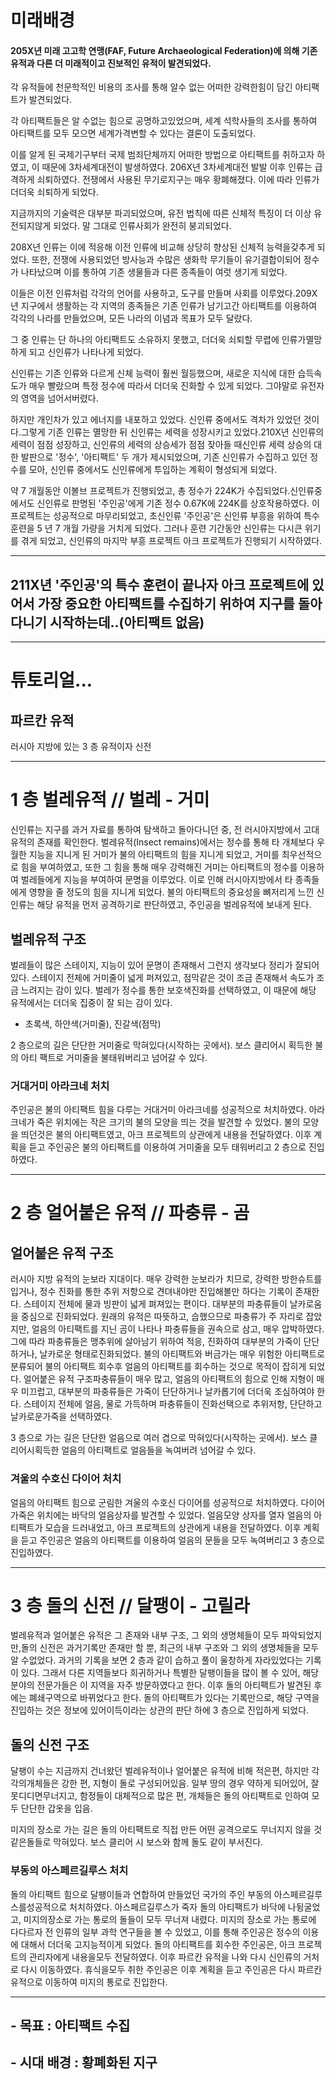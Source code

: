 # 미래배경

#### 205X년 미래 고고학 연맹(FAF, Future Archaeological Federation)에 의해 기존 유적과 다른 더 미래적이고 진보적인 유적이 발견되었다. 

  각 유적들에 천문학적인 비용의 조사를 통해 알수 없는 어떠한 강력한힘이 담긴 아티팩트가 발견되었다. 
  
각 아티팩트들은 알 수없는 힘으로 공명하고있었으며, 세계 석학사들의 조사를 통하여 아티팩트를 모두 모으면 세계가격변할 수 있다는 결론이 도출되었다.

이를 알게 된 국제기구부터 국제 범죄단체까지 어떠한 방법으로 아티팩트를 취하고자 하였고, 이 때문에 3차세계대전이 발생하였다. 206X년 3차세계대전 발발 이후 인류는 급격하게 쇠퇴하였다. 전쟁에서 사용된 무기로지구는 매우 황폐해졌다. 이에 따라 인류가 더더욱 쇠퇴하게 되었다. 

  지금까지의 기술력은 대부분 파괴되었으며, 유전 법칙에 따른 신체적 특징이 더 이상 유전되지않게 되었다. 말 그대로 인류사회가 완전히 붕괴되었다.
  
208X년 인류는 이에 적응해 이전 인류에 비교해 상당히 향상된 신체적 능력을갖추게 되었다. 또한, 전쟁에 사용되었던 방사능과 수많은 생화학 무기들이 유기결합이되어 정수가 나타났으며 이를 통하여 기존 생물들과 다른 종족들이 여럿 생기게 되었다.

이들은 이전 인류처럼 각각의 언어를 사용하고, 도구를 만들며 사회를 이루었다.209X년 지구에서 생활하는 각 지역의 종족들은 기존 인류가 남기고간 아티팩트를 이용하여 각각의 나라를 만들었으며, 모든 나라의 이념과 목표가 모두 달랐다.

그 중 인류는 단 하나의 아티팩트도 소유하지 못했고, 더더욱 쇠퇴할 무렵에 인류가멸망하게 되고 신인류가 나타나게 되었다. 

신인류는 기존 인류와 다르게 신체 능력이 훨씬 월등했으며, 새로운 지식에 대한 습득속도가 매우 빨랐으며 특정 정수에 따라서 더더욱 진화할 수 있게 되었다. 그야말로 유전자의 영역을 넘어서버렸다. 

하지만 개인차가 있고 에너지를 내포하고 있었다. 신인류 중에서도 격차가 있었던 것이다.그렇게 기존 인류는 멸망한 뒤 신인류는 세력을 성장시키고 있었다.210X년 신인류의 세력이 점점 성장하고, 신인류의 세력의 상승세가 점점 잦아들 때신인류 세력 상승의 대한 발판으로 '정수', '아티팩트' 두 개가 제시되었으며, 기존 신인류가 수집하고 있던 정수를 모아, 신인류 중에서도 신인류에게 투입하는 계획이 형성되게 되었다. 

  약 7 개월동안 이볼브 프로젝트가 진행되었고, 총 정수가 224K가 수집되었다.신인류중에서도 신인류로 판명된 '주인공'에게 기존 정수 0.67K에 224K를 상호작용하였다. 이 프로젝트는 성공적으로 마무리되었고, 초신인류 '주인공'은 신인류 부흥을 위하여 특수 훈련을 5 년 7 개월 가량을 거치게 되었다. 그러나 훈련 기간동안 신인류는 다시큰 위기를 겪게 되었고, 신인류의 마지막 부흥 프로젝트 아크 프로젝트가 진행되기 시작하였다.
  
------------------------------

## 211X년 '주인공'의 특수 훈련이 끝나자 아크 프로젝트에 있어서 가장 중요한 아티팩트를 수집하기 위하여 지구를 돌아다니기 시작하는데..(아티팩트 없음)

-------------------------

# 튜토리얼...

##  파르칸 유적   

  러시아 지방에 있는 3 층 유적이자 신전

--------------------------

# 1 층 벌레유적 // 벌레 - 거미
신인류는 지구를 과거 자료를 통하여 탐색하고 돌아다니던 중, 전 러시아지방에서 고대 유적의 존재를 확인한다. 
벌레유적(Insect remains)에서는 정수를 통해 타 개체보다 우월한 지능을 지니게 된 거미가 불의 아티팩트의 힘을 지니게 되었고, 거미를 최우선적으로 힘을 부여하였고, 또한 그 힘을 통해 매우 강력해진 거미는 아티팩트의 정수를 이용하여 벌레들에게 지능을 부여하여 문명을 이루었다. 
이로 인해 러시아지방에서 타 종족들에게 영향을 줄 정도의 힘을 지니게 되었다. 불의 아티팩트의 중요성을 뼈저리게 느낀 신인류는 해당 유적을 먼저 공격하기로 판단하였고, 주인공을 벌레유적에 보내게 된다.

## 벌레유적 구조

벌레들이 많은 스테이지, 지능이 있어 문명이 존재해서 그런지 생각보다 정리가 잘되어있다.
스테이지 전체에 거미줄이 넓게 퍼져있고, 점막같은 것이 조금 존재해서 속도가 조금 느려지는 감이 있다. 
벌레가 정수를 통한 보호색진화를 선택하였고, 이 때문에 해당 유적에서는 더더욱 집중이 잘 되는 감이 있다.

- 초록색, 하얀색(거미줄), 진갈색(점막)

2 층으로의 길은 단단한 거미줄로 막혀있다(시작하는 곳에서). 보스 클리어시 획득한 불의 아티
팩트로 거미줄을 불태워버리고 넘어갈 수 있다.

### 거대거미 아라크네 처치
주인공은 불의 아티팩트 힘을 다루는 거대거미 아라크네를 성공적으로 처치하였다. 
아라크네가 죽은 위치에는 작은 크기의 불의 모양을 띄는 것을 발견할 수 있었다. 
불의 모양을 띄던것은 불의 아티팩트였고, 아크 프로젝트의 상관에게 내용을 전달하였다. 
이후 계획을 듣고 주인공은 불의 아티팩트를 이용하여 거미줄을 모두 태워버리고 2 층으로 진입하였다.

-----------------------------------

# 2 층 얼어붙은 유적 // 파충류 - 곰

## 얼어붙은 유적 구조

러시아 지방 유적의 눈보라 지대이다.
매우 강력한 눈보라가 치므로, 강력한 방한슈트를 입거나, 정수 진화를 통한 추위 저항으로 견뎌내야만 진입해볼만 하다는 기록이 존재한다.
스테이지 전체에 물과 빙판이 넓게 펴져있는 편이다. 
대부분의 파충류들이 날카로움을 중심으로 진화되었다. 
원래의 유적은 따뜻하고, 습했으므로 파충류가 주 자리로 잡았지만, 얼음의 아티팩트를 지닌 곰이 나타나 파충류들을 권속으로 삼고, 매우 압박하였다. 
그에 따라 파충류들은 맹추위에 살아남기 위하여 적응, 진화하여 대부분의 가죽이 단단하거나, 날카로운 형태로진화되었다. 
불의 아티팩트와 버금가는 매우 위험한 아티팩트로 분류되어 불의 아티팩트 회수후 얼음의 아티팩트를 회수하는 것으로 목적이 잡히게 되었다.
얼어붙은 유적 구조파충류들이 매우 많고, 얼음의 아티팩트의 힘으로 인해 지형이 매우 미끄럽고, 대부분의 파충류들은 가죽이 단단하거나 날카롭기에 더더욱 조심하여야 한다.
스테이지 전체에 얼음, 물로 가득하며 파충류들이 진화선택으로 추위저항, 단단하고 날카로운가죽을 선택하였다.


3 층으로 가는 길은 단단한 얼음으로 여러 겹으로 막혀있다(시작하는 곳에서). 보스 클리어시획득한 얼음의 아티팩트로 얼음들을 녹여버려 넘어갈 수 있다.

### 겨울의 수호신 다이어 처치
얼음의 아티팩트 힘으로 군림한 겨울의 수호신 다이어를 성공적으로 처치하였다. 
다이어가죽은 위치에는 바닥의 얼음상자를 발견할 수 있었다.
얼음모양 상자를 열자 얼음의 아티팩트가 모습을 드러내었고, 아크 프로젝트의 상관에게 내용을 전달하였다. 
이후 계획을 듣고 주인공은 얼음의 아티팩트를 이용하여 얼음의 문들을 모두 녹여버리고 3 층으로 진입하였다.

----------------------------

# 3 층 돌의 신전 // 달팽이 - 고릴라

벌레유적과 얼어붙은 유적은 그 존재와 내부 구조, 그 외의 생명체들이 모두 파악되었지만,돌의 신전은 과거기록만 존재만 할 뿐, 최근의 내부 구조와 그 외의 생명체들을 모두 알 수없었다. 
과거의 기록을 보면 2 층과 같이 습하고 풀이 울창하게 자라있었다는 기록이 있다. 
그래서 다른 지역들보다 희귀하거나 특별한 달팽이들을 많이 볼 수 있어, 해당 분야의 전문가들은 이 지역을 자주 방문하였다고 한다. 
이후 돌의 아티팩트가 발견된 후에는 폐쇄구역으로 바뀌었다고 한다. 
돌의 아티팩트가 있다는 기록만으로, 해당 구역을 진입하는 것은 정보에 있어이득이라는 상관의 판단 하에 3 층으로 진입하게 되었다.

## 돌의 신전 구조

달팽이 수는 지금까지 건너왔던 벌레유적이나 얼어붙은 유적에 비해 적은편, 하지만 각각의개체들은 강한 편, 지형이 돌로 구성되어있음. 
일부 땅의 경우 약하게 되어있어, 잘못디디면무너지고, 함정들이 대체적으로 많은 편, 개체들은 돌의 아티팩트로 인하여 모두 단단한 갑옷을 입음.


미지의 장소로 가는 길은 돌의 아티팩트로 직접 만든 어떤 공격으로도 무너지지 않을 것 같은돌들로 막혀있다. 보스 클리어 시 보스와 함께 돌도 같이 부서진다.

### 부동의 아스페르길루스 처치

돌의 아티팩트 힘으로 달팽이들과 연합하여 만들었던 국가의 주인 부동의 아스페르길루스를성공적으로 처치하였다. 
아스페르길루스가 죽자 돌의 아티팩트가 바닥에 나뒹굴었고, 미지의장소로 가는 통로의 돌들이 모두 무너져 내렸다. 
미지의 장소로 가는 통로에 다다르자 전 인류의 일부 과학 연구들을 볼 수 있었고, 이를 통해 주인공은 정수의 이용에 대해서 더더욱 고지능적이게 되었다.
돌의 아티팩트를 회수한 주인공은, 아크 프로젝트의 관리자에게 내용을모두 전달하였다. 
이후 파르칸 유적을 나와 다시 신인류의 거처로 다시 이동하였다. 
휴식을모두 취한 주인공은 이후 계획을 듣고 주인공은 다시 파르칸 유적으로 이동하여 미지의 통로로 진입한다.

------------------------------

## - 목표 : 아티팩트 수집

## - 시대 배경 : 황폐화된 지구


